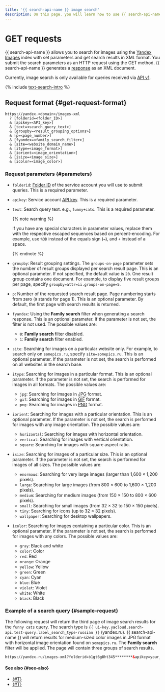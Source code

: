 ```yaml
---
title: '{{ search-api-name }} image search'
description: On this page, you will learn how to use {{ search-api-name }} to submit image search queries and get search results in XML format.
---
```


# GET requests

{{ search-api-name }} allows you to search for images using the [Yandex Images](https://yandex.ru/images) index with set parameters and get search results in XML format. You submit the search parameters as an HTTP request using the GET method. {{ search-api-name }} generates a [response](./pic-response.md) as an XML document.

Currently, image search is only available for queries received via [API v1](./index.md#api-v1).

{% include [text-search-intro](../../_includes/search-api/text-search-intro.md) %}

## Request format {#get-request-format}

```httpget
https://yandex.<domain>/images-xml
  ? [folderid=<folder_ID>]
  & [apikey=<API_key>]
  & [text=<search_query_text>]
  & [groupby=<result_grouping_options>]
  & [p=<page_number>]
  & [fyandex=<family_search_filter>]
  & [site=<website_domain_name>]
  & [itype=<image_format>]
  & [iorient=<image_orientation>]
  & [isize=<image_size>]
  & [icolor=<image_color>]
```

### Request parameters {#parameters}

* `folderid`: [Folder ID](../../resource-manager/operations/folder/get-id.md) of the service account you will use to submit queries. This is a required parameter.
* `apikey`: Service account [API key](../../iam/concepts/authorization/api-key.md). This is a required parameter.
* `text`: Search query text. e.g., `funny+cats`. This is a required parameter.

    {% note warning %}

    If you have any special characters in parameter values, replace them with the respective escaped sequences based on percent-encoding. For example, use `%3D` instead of the equals sign (`=`), and `+` instead of a space.

    {% endnote %}

* `groupby`: Result grouping settings. The `groups-on-page` parameter sets the number of result groups displayed per search result page. This is an optional parameter. If not specified, the default value is `20`. One result group contains one document.
    For example, to display five result groups per page, specify `groupby=attr=ii.groups-on-page=5`.

* `p`: Number of the requested search result page. Page numbering starts from zero (`0` stands for page 1). This is an optional parameter. By default, the first page with search results is returned.
* `fyandex`: Using the **Family search** filter when generating a search response. This is an optional parameter. If the parameter is not set, the filter is not used. The possible values are:
    * `0`: **Family search** filter disabled.
    * `1`: **Family search** filter enabled.
* `site`: Searching for images on a particular website only. For example, to search only on `somepics.ru`, specify `site=somepics.ru`. This is an optional parameter. If the parameter is not set, the search is performed on all websites in the search base. 
* `itype`: Searching for images in a particular format. This is an optional parameter. If the parameter is not set, the search is performed for images in all formats. The possible values are:
    * `jpg`: Searching for images in [JPG](https://en.wikipedia.org/wiki/JPEG) format.
    * `gif`: Searching for images in [GIF](https://en.wikipedia.org/wiki/GIF) format.
    * `png`: Searching for images in [PNG](https://en.wikipedia.org/wiki/PNG) format.

* `iorient`: Searching for images with a particular orientation. This is an optional parameter. If the parameter is not set, the search is performed for images with any image orientation. The possible values are:
    * `horizontal`: Searching for images with horizontal orientation.
    * `vertical`: Searching for images with vertical orientation.
    * `square`: Searching for images with square aspect ratio.

* `isize`: Searching for images of a particular size. This is an optional parameter. If the parameter is not set, the search is performed for images of all sizes. The possible values are:
    * `enormous`: Searching for very large images (larger than 1,600 × 1,200 pixels).
    * `large`: Searching for large images (from 800 × 600 to 1,600 × 1,200 pixels).
    * `medium`: Searching for medium images (from 150 × 150 to 800 × 600 pixels).
    * `small`: Searching for small images (from 32 × 32 to 150 × 150 pixels).
    * `tiny`: Searching for icons (up to 32 × 32 pixels).
    * `wallpaper`: Searching for desktop wallpapers.

* `icolor`: Searching for images containing a particular color. This is an optional parameter. If the parameter is not set, the search is performed for images with any colors. The possible values are:
    * `gray`: Black and white
    * `color`: Color
    * `red`: Red
    * `orange`: Orange
    * `yellow`: Yellow
    * `green`: Green
    * `cyan`: Cyan
    * `blue`: Blue
    * `violet`: Violet
    * `white`: White
    * `black`: Black

### Example of a search query {#sample-request}

The following request will return the third page of image search results for the `funny cats` query. The search type is `{{ ui-key.yacloud.search-api.test-query.label_search_type-russian }}` (yandex.ru). {{ search-api-name }} will return results for medium-sized color images in JPG format with horizontal image orientation found on `somepics.ru`. The **Family search** filter will be applied. The page will contain three groups of search results.

```html
https://yandex.ru/images-xml?folderid=b1gt6g8ht345********&apikey=your_service_account_API_key********&text=funny+cats&groupby=attr=ii.groups-on-page=3&p=2&fyandex=1&site=somepics.ru&itype=jpg&iorient=horizontal&isize=medium&icolor=color
```

#### See also {#see-also}

* [{#T}](./pic-response.md)
* [{#T}](../operations/searching.md)
